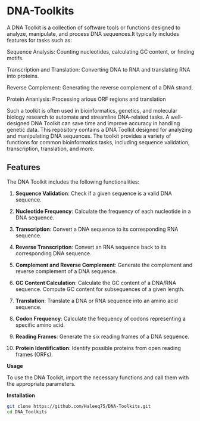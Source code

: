 # DNA-Toolkits
A DNA Toolkit is a collection of software tools or functions designed to analyze, manipulate, and process DNA sequences.It typically includes features for tasks such as:

  Sequence Analysis: Counting nucleotides, calculating GC content, or finding motifs.

  Transcription and Translation: Converting DNA to RNA and translating RNA into proteins.

  Reverse Complement: Generating the reverse complement of a DNA strand.

  Protein Ananlysis: Processing arious ORF regions and translation 

Such a toolkit is often used in bioinformatics, genetics, and molecular biology research to automate and streamline DNA-related tasks. A well-designed DNA Toolkit can save time and improve accuracy in handling genetic data. This repository contains a DNA Toolkit designed for analyzing and manipulating DNA sequences. The toolkit provides a variety of functions for common bioinformatics tasks, including sequence validation, transcription, translation, and more.

## Features

The DNA Toolkit includes the following functionalities:

1. **Sequence Validation**:
   Check if a given sequence is a valid DNA sequence.

2. **Nucleotide Frequency**:
   Calculate the frequency of each nucleotide in a DNA sequence.

3. **Transcription**:
   Convert a DNA sequence to its corresponding RNA sequence.

4. **Reverse Transcription**:
   Convert an RNA sequence back to its corresponding DNA sequence.

5. **Complement and Reverse Complement**:
   Generate the complement and reverse complement of a DNA sequence.

6. **GC Content Calculation**:
   Calculate the GC content of a DNA/RNA sequence.
   Compute GC content for subsequences of a given length.

7. **Translation**:
   Translate a DNA or RNA sequence into an amino acid sequence.

8. **Codon Frequency**:
   Calculate the frequency of codons representing a specific amino acid.

9. **Reading Frames**:
   Generate the six reading frames of a DNA sequence.

10. **Protein Identification**:
    Identify possible proteins from open reading frames (ORFs).

**Usage**

To use the DNA Toolkit, import the necessary functions and call them with the appropriate parameters.

**Installation**


```bash
git clone https://github.com/Haleeq75/DNA-Toolkits.git
cd DNA_Toolkits
